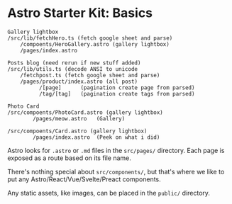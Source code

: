 # Astro Starter Kit: Basics


```text
Gallery lightbox
/src/lib/fetchHero.ts (fetch google sheet and parse) 
    /compoents/HeroGallery.astro (gallery lightbox)
    /pages/index.astro 

Posts blog (need rerun if new stuff added)
/src/lib/utils.ts (decode ANSI to unicode
	/fetchpost.ts (fetch google sheet and parse) 
    /pages/product/index.astro (all post)
		  /[page]      (pagination create page from parsed)
		  /tag/[tag]   (pagination create tags from parsed)

Photo Card
/src/compoents/PhotoCard.astro (gallery lightbox)
        /pages/meow.astro   (Gallery)

/src/compoents/Card.astro (gallery lightbox)
        /pages/index.astro  (Peek on what i did)
```

Astro looks for `.astro` or `.md` files in the `src/pages/` directory. Each page is exposed as a route based on its file name.

There's nothing special about `src/components/`, but that's where we like to put any Astro/React/Vue/Svelte/Preact components.

Any static assets, like images, can be placed in the `public/` directory.

